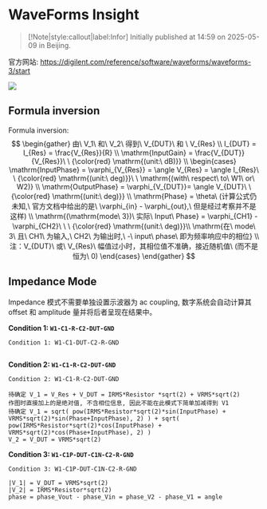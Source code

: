 # WaveForms Insight

> [!Note|style:callout|label:Infor]
> Initially published at 14:59 on 2025-05-09 in Beijing.

官方网站: https://digilent.com/reference/software/waveforms/waveforms-3/start

<div class="center"><img src="https://imagebank-0.oss-cn-beijing.aliyuncs.com/VS-PicGo/2025-08-19-00-00-22_WaveForms Insight.png"/></div>

## Formula inversion

Formula inversion: 
$$
\begin{gather}
由\ V_1\ 和\ V_2\ 得到\ V_{DUT}\ 和 \ V_{Res}
\\
I_{DUT} = I_{Res} = \frac{V_{Res}}{R}
\\
\mathrm{InputGain} = \frac{V_{DUT}}{V_{Res}}\ \ {\color{red} \mathrm{(unit:\ dB)}}
\\
\begin{cases}
\mathrm{InputPhase} = \varphi_{V_{Res}} = \angle V_{Res} = \angle I_{Res}\ \ {\color{red} \mathrm{(unit:\ deg)}}\ \ \mathrm{(with\ respect\ to\ W1\ or\ W2)} 
\\
\mathrm{OutputPhase} = \varphi_{V_{DUT}}= \angle V_{DUT}\ \ {\color{red} \mathrm{(unit:\ deg)}}
\\
\mathrm{Phase} = \theta\  (计算公式仍未知,\ 官方文档中给出的是\ \varphi_{in} - \varphi_{out},\ 但是经过考察并不是这样)
\\
\mathrm{(\mathrm{mode\ 3})\ 实际\ Input\ Phase} =  \varphi_{CH1} - \varphi_{CH2}\ \ \ {\color{red} \mathrm{(unit:\ deg)}}\\
\mathrm{在\ mode\ 3\ 且\ CH1\ 为输入,\ CH2\ 为输出时,\ -\ input\ phase\ 即为频率响应中的相位}
\\
注：V_{DUT}\ 或\ V_{Res}\ 幅值过小时，其相位值不准确，接近随机值\ (而不是恒为\ 0)
\end{cases}
\end{gather}
$$

## Impedance Mode

Impedance 模式不需要单独设置示波器为 ac coupling, 数字系统会自动计算其 offset 和 amplitude 量并将后者呈现在结果中。

**Condition 1: `W1-C1-R-C2-DUT-GND`**

``` WaveForms
Condition 1: W1-C1-DUT-C2-R-GND


```

**Condition 2: `W1-C1-R-C2-DUT-GND`**

``` WaveForms
Condition 2: W1-C1-R-C2-DUT-GND

待确定 V_1 = V_Res + V_DUT = IRMS*Resistor *sqrt(2) + VRMS*sqrt(2)
作图时直接加上的是绝对值, 不含相位信息, 因此不能在此模式下简单加减得到 V1
待确定 V_1 = sqrt( pow(IRMS*Resistor*sqrt(2)*sin(InputPhase) + VRMS*sqrt(2)*sin(Phase+InputPhase), 2) ) + sqrt( pow(IRMS*Resistor*sqrt(2)*cos(InputPhase) + VRMS*sqrt(2)*cos(Phase+InputPhase), 2) )
V_2 = V_DUT = VRMS*sqrt(2)
```

**Condition 3: `W1-C1P-DUT-C1N-C2-R-GND`**

``` WaveForms
Condition 3: W1-C1P-DUT-C1N-C2-R-GND

|V_1| = V_DUT = VRMS*sqrt(2)
|V_2| = IRMS*Resistor*sqrt(2)
phase = phase_Vout - phase_Vin = phase_V2 - phase_V1 = angle
```

